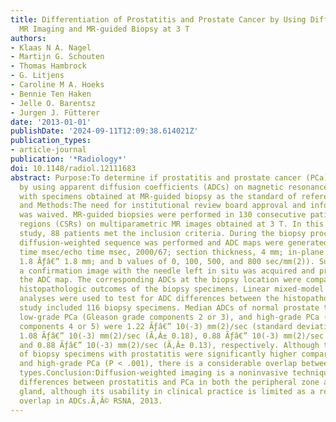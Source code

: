 ```yaml
---
title: Differentiation of Prostatitis and Prostate Cancer by Using Diffusion-weighted
  MR Imaging and MR-guided Biopsy at 3 T
authors:
- Klaas N A. Nagel
- Martijn G. Schouten
- Thomas Hambrock
- G. Litjens
- Caroline M A. Hoeks
- Bennie Ten Haken
- Jelle O. Barentsz
- Jurgen J. Fütterer
date: '2013-01-01'
publishDate: '2024-09-11T12:09:38.614021Z'
publication_types:
- article-journal
publication: '*Radiology*'
doi: 10.1148/radiol.12111683
abstract: Purpose:To determine if prostatitis and prostate cancer (PCa) can be distinguished
  by using apparent diffusion coefficients (ADCs) on magnetic resonance (MR) images,
  with specimens obtained at MR-guided biopsy as the standard of reference.Materials
  and Methods:The need for institutional review board approval and informed consent
  was waived. MR-guided biopsies were performed in 130 consecutive patients with cancer-suspicious
  regions (CSRs) on multiparametric MR images obtained at 3 T. In this retrospective
  study, 88 patients met the inclusion criteria. During the biopsy procedure, an axial
  diffusion-weighted sequence was performed and ADC maps were generated (repetition
  time msec/echo time msec, 2000/67; section thickness, 4 mm; in-plane resolution,
  1.8 Ãƒâ€” 1.8 mm; and b values of 0, 100, 500, and 800 sec/mm(2)). Subsequently,
  a confirmation image with the needle left in situ was acquired and projected on
  the ADC map. The corresponding ADCs at the biopsy location were compared with the
  histopathologic outcomes of the biopsy specimens. Linear mixed-model regression
  analyses were used to test for ADC differences between the histopathologic groups.Results:The
  study included 116 biopsy specimens. Median ADCs of normal prostate tissue, prostatitis,
  low-grade PCa (Gleason grade components 2 or 3), and high-grade PCa (Gleason grade
  components 4 or 5) were 1.22 Ãƒâ€” 10(-3) mm(2)/sec (standard deviation, Ã‚Â± 0.21),
  1.08 Ãƒâ€” 10(-3) mm(2)/sec (Ã‚Â± 0.18), 0.88 Ãƒâ€” 10(-3) mm(2)/sec (Ã‚Â± 0.15),
  and 0.88 Ãƒâ€” 10(-3) mm(2)/sec (Ã‚Â± 0.13), respectively. Although the median ADCs
  of biopsy specimens with prostatitis were significantly higher compared with low-
  and high-grade PCa (P < .001), there is a considerable overlap between the tissue
  types.Conclusion:Diffusion-weighted imaging is a noninvasive technique that shows
  differences between prostatitis and PCa in both the peripheral zone and central
  gland, although its usability in clinical practice is limited as a result of significant
  overlap in ADCs.Ã‚Â© RSNA, 2013.
---
```

